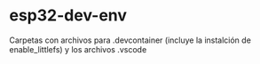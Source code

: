 # esp32-dev-env
Carpetas con archivos para .devcontainer (incluye la instalción de enable_littlefs) y los archivos .vscode
